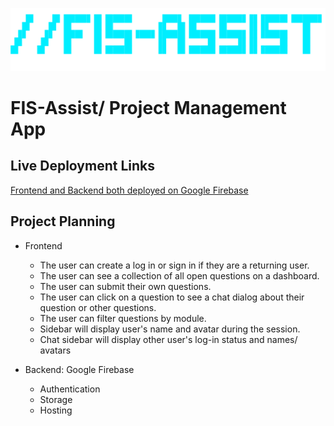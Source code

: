 ![fis_logo](https://github.com/jdhawks2132/ProjectManagementApp/blob/main/fis_logo.png)

# FIS-Assist/ Project Management App

## Live Deployment Links
[Frontend and Backend both deployed on Google Firebase](https://hawksnest-c3df1.firebaseapp.com/login)

## Project Planning

- Frontend 
  - The user can create a log in or sign in if they are a returning user. 
  - The user can see a collection of all open questions on a dashboard.
  - The user can submit their own questions.
  - The user can click on a question to see a chat dialog about their question or other questions.
  - The user can filter questions by module.
  - Sidebar will display user's name and avatar during the session.
  - Chat sidebar will display other user's log-in status and names/ avatars

- Backend: Google Firebase
  - Authentication
  - Storage
  - Hosting

